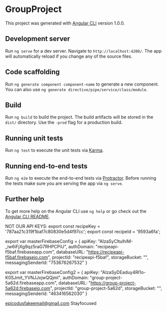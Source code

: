 # GroupProject

This project was generated with [Angular CLI](https://github.com/angular/angular-cli) version 1.0.0.

## Development server

Run `ng serve` for a dev server. Navigate to `http://localhost:4200/`. The app will automatically reload if you change any of the source files.

## Code scaffolding

Run `ng generate component component-name` to generate a new component. You can also use `ng generate directive/pipe/service/class/module`.

## Build

Run `ng build` to build the project. The build artifacts will be stored in the `dist/` directory. Use the `-prod` flag for a production build.

## Running unit tests

Run `ng test` to execute the unit tests via [Karma](https://karma-runner.github.io).

## Running end-to-end tests

Run `ng e2e` to execute the end-to-end tests via [Protractor](http://www.protractortest.org/).
Before running the tests make sure you are serving the app via `ng serve`.

## Further help

To get more help on the Angular CLI use `ng help` or go check out the [Angular CLI README](https://github.com/angular/angular-cli/blob/master/README.md).


NOT OUR API KEYS:
export const recipeKey = '787aa21c319f1baf7c80830e5d4f97cc';
export const recipeId = '9593a6fa';

export var masterFirebaseConfig = {
  apiKey: "AIzaSyCltulhiM-_iw6iFjXg9qz5raG7RHPCPiU",
  authDomain: "recipeapi-f5baf.firebaseapp.com",
  databaseURL: "https://recipeapi-f5baf.firebaseio.com",
  projectId: "recipeapi-f5baf",
  storageBucket: "",
  messagingSenderId: "753676267532"
}

export var masterFirebaseConfig2 = {
  apiKey: "AIzaSyDEaduy4RI1o-K0SJmit_YVNJJxjwQQjmI",
  authDomain: "group-project-5a62d.firebaseapp.com",
  databaseURL: "https://group-project-5a62d.firebaseio.com",
  projectId: "group-project-5a62d",
  storageBucket: "",
  messagingSenderId: "463416562030"
}

epicodusfakeemail@gmail.com
Stayfocused
